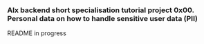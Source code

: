 <h3>Alx backend short specialisation tutorial project 0x00. Personal data on how to handle sensitive user data (PII) </h3>
<p>README in progress </p>
